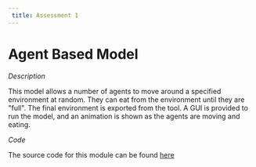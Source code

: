 ```yaml
---
 title: Assessment 1
---
```


Agent Based Model
=================

*Description*

This model allows a number of agents to move around a specified environment at random. 
They can eat from the environment until they are "full". The final environment is exported from the tool.
A GUI is provided to run the model, and an animation is shown as the agents are moving and eating.

*Code*

The source code for this module can be found [here](https://github.com/FayeChant/GEOG5991M_Assessment1)
